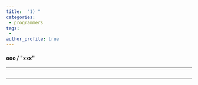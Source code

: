 ```yaml
---
title:  "1) "
categories:
 - programmers
tags:
 -   
author_profile: true
---
```

#### ooo / "xxx"

* * *
~~~java

~~~
* * *
<span style="color:gray" size="8">
<br>
<br>